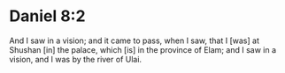 # Daniel 8:2

And I saw in a vision; and it came to pass, when I saw, that I [was] at Shushan [in] the palace, which [is] in the province of Elam; and I saw in a vision, and I was by the river of Ulai.